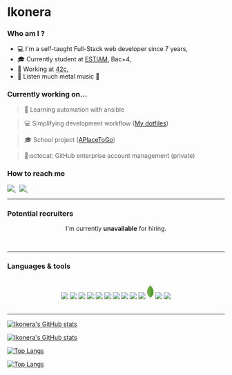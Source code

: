 <!-- **Ikonera/Ikonera** is a special repository: its README.md will appear on your profile! -->

# Ikonera

### Who am I ?
* :computer: I'm a self-taught Full-Stack web developer since 7 years,
* :mortar_board: Currently student at [ESTIAM](https://www.estiam.education/), Bac+4,
* :office: Working at [42c](https://www.42c.fr),
* :musical_note: Listen much metal music :metal:


### Currently working on...

> :rocket: Learning automation with ansible

> :computer: Simplifying development workflow ([My dotfiles](https://github.com/Ikonera/dotfiles))

> :mortar_board: School project ([APlaceToGo](https://github.com/Ikonera/aplacetogo))

> :office::octocat: GitHub enterprise account management (private)

### How to reach me

<a href="https://www.linkedin.com/in/gabriel-millet/" target="_blank">
  <img src="https://upload.wikimedia.org/wikipedia/commons/c/ca/LinkedIn_logo_initials.png" width="40pt"/>
</a>
&nbsp;
<a href="mailto:gabrielmlt@protonmail.ch" target="_blank">
  <img src="https://www.svgrepo.com/show/349484/protonmail.svg" width="40pt"/>
</a>
&nbsp;

---

### Potential recruiters

<div align="center">

  I'm currently **unavailable** for hiring.

</div>

<br />

---

### Languages & tools

<br />

<div align="center">
  <img src="https://upload.wikimedia.org/wikipedia/commons/a/a5/Archlinux-icon-crystal-64.svg" width="25pt"/>
  <img src="https://cdn.jsdelivr.net/gh/devicons/devicon/icons/git/git-original.svg" width="25pt"/>
  <img src="https://cdn.jsdelivr.net/gh/devicons/devicon/icons/bash/bash-original.svg" width="25pt"/>
  <img src="https://upload.wikimedia.org/wikipedia/commons/3/3a/Neovim-mark.svg" width="25pt"/>
  <img src="https://upload.wikimedia.org/wikipedia/commons/4/4b/Visual_Studio_Code_Insiders_1.36_icon.svg" width="25pt"/>
  <img src="https://cdn.jsdelivr.net/gh/devicons/devicon/icons/typescript/typescript-original.svg" width="25pt"/>
  <img src="https://cdn.jsdelivr.net/gh/devicons/devicon/icons/javascript/javascript-original.svg" width="25pt"/>
  <img src="https://upload.wikimedia.org/wikipedia/commons/0/0c/Nodejs.svg" width="25pt"/>
  <img src="https://upload.wikimedia.org/wikipedia/commons/8/8a/Logo_NestJS.svg" width="25pt"/>
  <img src="https://upload.wikimedia.org/wikipedia/commons/3/33/Reactjs.svg" width="25pt"/>
  <img src="https://github.com/katopz/stack-logo/blob/master/MongoDB-Leaf.svg" width="15pt"/>
  <img src="https://upload.wikimedia.org/wikipedia/commons/2/29/Postgresql_elephant.svg" width="25pt"/>
  <img src="https://cdn.jsdelivr.net/gh/devicons/devicon/icons/lua/lua-original-wordmark.svg" width="25pt"/>
</div>

<br />

---

<div>

  [![Ikonera's GitHub stats](https://github-readme-stats.vercel.app/api?show_icons=true&username=ikonera&theme=tokyonight)](https://github.com/Ikonera#gh-dark-mode-only)

  [![Ikonera's GitHub stats](https://github-readme-stats.vercel.app/api?show_icons=true&username=ikonera&theme=vue)](https://github.com/Ikonera#gh-light-mode-only)

</div>

<div>

  [![Top Langs](https://github-readme-stats.vercel.app/api/top-langs/?username=ikonera&layout=compact&theme=tokyonight)](https://github.com/Ikonera#gh-dark-mode-only)

  [![Top Langs](https://github-readme-stats.vercel.app/api/top-langs/?username=ikonera&layout=compact&theme=vue)](https://github.com/Ikonera#gh-light-mode-only)
</div>
